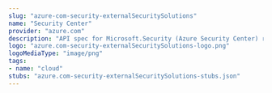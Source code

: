 ```yaml
---
slug: "azure-com-security-externalSecuritySolutions"
name: "Security Center"
provider: "azure.com"
description: "API spec for Microsoft.Security (Azure Security Center) resource provider"
logo: "azure.com-security-externalSecuritySolutions-logo.png"
logoMediaType: "image/png"
tags:
- name: "cloud"
stubs: "azure.com-security-externalSecuritySolutions-stubs.json"
---
```

